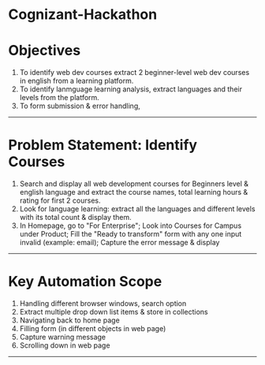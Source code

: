 # Cognizant-Hackathon
# Objectives 
1. To identify web dev courses extract 2 beginner-level web dev courses in english from a learning platform.
2. To identify lanmguage learning analysis, extract languages and their levels from the platform.
3. To form submission & error handling,
_____________________________________________________________________________
# Problem Statement: Identify Courses
1. Search and display all web development courses for Beginners level & english language and extract the course names, total learning hours & rating for first 2 courses.
2. Look for language learning: extract all the languages and different levels with its total count & display them.
3. In Homepage, go to "For Enterprise"; Look into Courses for Campus under Product; Fill the  "Ready to transform" form with any one input invalid (example: email); Capture the error message & display
_____________________________________________________________________________
# Key Automation Scope 
1. Handling different browser windows, search option
2. Extract multiple drop down list items & store in collections
3. Navigating back to home page
4. Filling form (in different objects in web page)
5. Capture warning message
6. Scrolling down in web page
_____________________________________________________________________________

